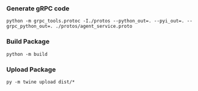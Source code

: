 ### Generate gRPC code
```
python -m grpc_tools.protoc -I./protos --python_out=. --pyi_out=. --grpc_python_out=. ./protos/agent_service.proto
```

### Build Package
```
python -m build
```


### Upload Package
```
py -m twine upload dist/*
```